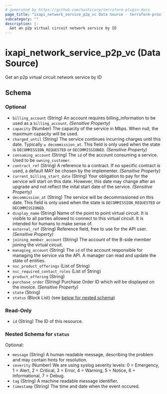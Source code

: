 ```yaml
---
# generated by https://github.com/hashicorp/terraform-plugin-docs
page_title: "ixapi_network_service_p2p_vc Data Source - terraform-provider-ixapi"
subcategory: ""
description: |-
  Get an p2p virtual circuit network service by ID
---
```


# ixapi_network_service_p2p_vc (Data Source)

Get an p2p virtual circuit network service by ID



<!-- schema generated by tfplugindocs -->
## Schema

### Optional

- `billing_account` (String) An account requires billing_information to be used as a `billing_account`. *(Sensitive Property)*
- `capacity` (Number) The capacity of the service in Mbps. When null, the maximum capacity will be used.
- `charged_until` (String) The service continues incurring charges until this date. Typically `≥ decommission_at`.  This field is only used when the state is `DECOMMISSION_REQUESTED` or `DECOMMISSIONED`.  *(Sensitive Property)*
- `consuming_account` (String) The `id` of the account consuming a service.  Used to be `owning_customer`.
- `contract_ref` (String) A reference to a contract. If no specific contract is used, a default MAY be chosen by the implementer. *(Sensitive Property)*
- `current_billing_start_date` (String) Your obligation to pay for the service will start on this date.  However, this date may change after an upgrade and not reflect the inital start date of the service.  *(Sensitive Property)*
- `decommission_at` (String) The service will be decommissioned on this date.  This field is only used when the state is `DECOMMISSION_REQUESTED` or `DECOMMISSIONED`.
- `display_name` (String) Name of the point to point virtual circuit.  It is visible to all parties allowed to connect to this virtual circuit.  It is intended for humans to make sense of.
- `external_ref` (String) Reference field, free to use for the API user. *(Sensitive Property)*
- `joining_member_account` (String) The account of the B-side member joining the virtual circuit.
- `managing_account` (String) The `id` of the account responsible for managing the service via the API. A manager can read and update the state of entities.
- `nsc_product_offerings` (List of String)
- `nsc_required_contact_roles` (List of String)
- `product_offering` (String)
- `purchase_order` (String) Purchase Order ID which will be displayed on the invoice. *(Sensitive Property)*
- `state` (String)
- `status` (Block List) (see [below for nested schema](#nestedblock--status))

### Read-Only

- `id` (String) The ID of this resource.

<a id="nestedblock--status"></a>
### Nested Schema for `status`

Optional:

- `message` (String) A human readable message, describing the problem and may contain hints for resolution.
- `severity` (Number) We are using syslog severity levels: 0 = Emergency, 1 = Alert, 2 = Critical, 3 = Error, 4 = Warning, 5 = Notice, 6 = Informational, 7 = Debug.
- `tag` (String) A machine readable message identifier.
- `timestamp` (String) The time and date when the event occured.


